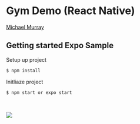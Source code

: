 # Gym Demo (React Native)
[Michael Murray](https://mfmurray.info/#/)

## Getting started Expo Sample
Setup up project

```sh
$ npm install
```

Initliaze project
```sh
$ npm start or expo start
```

<br/>


![](gif.gif)


